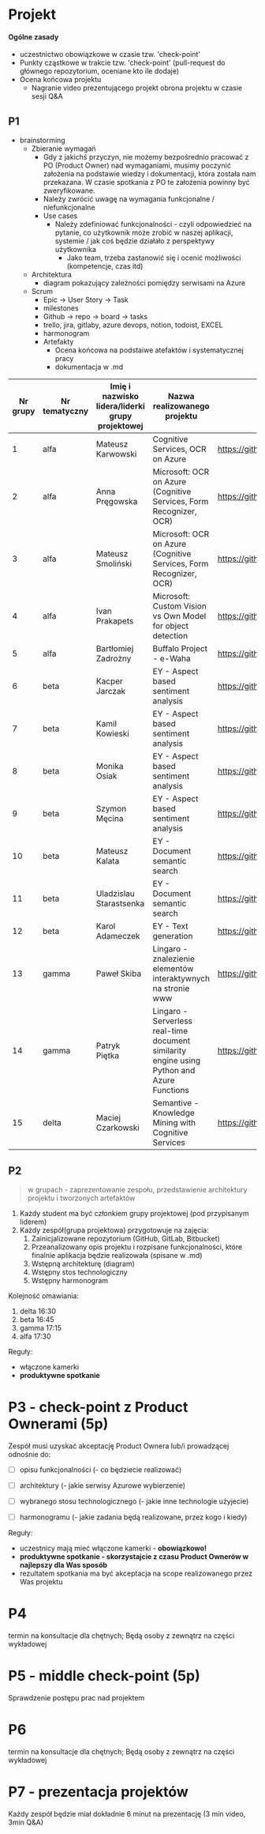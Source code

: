 # Projekt

#### Ogólne zasady

- uczestnictwo obowiązkowe w czasie tzw. 'check-point' 
- Punkty cząstkowe w trakcie tzw. 'check-point' (pull-request do głównego repozytorium, oceniane kto ile dodaje) 
- Ocena końcowa projektu
  - Nagranie video prezentującego projekt obrona projektu w czasie sesji Q&A



## P1

- brainstorming
  - Zbieranie wymagań
    - Gdy z jakichś przyczyn, nie możemy bezpośrednio pracować z PO (Product Owner) nad wymaganiami, musimy poczynić założenia na podstawie wiedzy i dokumentacji, która została nam przekazana. W czasie spotkania z PO te założenia powinny być zweryfikowane.
    - Należy zwrócić uwagę na wymagania funkcjonalne / niefunkcjonalne
    - Use cases
      - Należy zdefiniować funkcjonalności - czyli odpowiedzieć na pytanie, co użytkownik może zrobić w naszej aplikacji, systemie / jak coś będzie działało z perspektywy użytkownika 
        - Jako team, trzeba zastanowić się i ocenić możliwości (kompetencje, czas itd)
  - Architektura
    - diagram pokazujący zależności pomiędzy serwisami na Azure
  - Scrum
    - Epic -> User Story  -> Task
    - milestones 
    - Github -> repo -> board -> tasks
    - trello, jira, gitlaby, azure devops, notion, todoist, EXCEL
    - harmonogram 
    - Artefakty 
      - Ocena końcowa na podstaiwe atefaktów i systematycznej pracy 
      - dokumentacja w .md

| Nr grupy | Nr tematyczny | Imię i  nazwisko lidera/liderki grupy projektowej | Nazwa realizowanego projektu                                 | Repo link                                                    |
| -------- | ------------- | ------------------------------------------------- | ------------------------------------------------------------ | ------------------------------------------------------------ |
| 1        | alfa          | Mateusz  Karwowski                                | Cognitive Services, OCR on Azure                             | https://github.com/mateo100/Cognitive-Services-App           |
| 2        | alfa          | Anna  Pręgowska                                   | Microsoft: OCR on Azure (Cognitive  Services, Form Recognizer, OCR) | https://github.com/pregowskaanna/OCR-on-Azure.git            |
| 3        | alfa          | Mateusz  Smoliński                                | Microsoft: OCR on Azure (Cognitive  Services, Form Recognizer, OCR) | https://github.com/matsmolinski/AI-on-Azure-OCR/blob/main/dokumentacja.md |
| 4        | alfa          | Ivan  Prakapets                                   | Microsoft: Custom Vision vs Own Model  for object detection  | https://github.com/ispmor/azure-project                      |
| 5        | alfa          | Bartłomiej  Zadrożny                              | Buffalo Project - e-Waha                                     | https://github.com/bzadrozny/e-waha                          |
| 6        | beta          | Kacper  Jarczak                                   | EY - Aspect based sentiment analysis                         | https://github.com/kjarczak/EY-aspect-based-sentiment-analysis/blob/main/Projekt.md |
| 7        | beta          | Kamil  Kowieski                                   | EY - Aspect based sentiment analysis                         | https://github.com/kmml1/EY_aspect_based_sentiment_analysis  |
| 8        | beta          | Monika Osiak                                      | EY - Aspect based sentiment analysis                         | https://github.com/monika-osiak/azure-ml                     |
| 9        | beta          | Szymon Męcina                                     | EY - Aspect based sentiment analysis                         | https://github.com/aksloms/Azure-Twitter-Sentiment-Analysis  |
| 10       | beta          | Mateusz  Kalata                                   | EY - Document semantic search                                | https://github.com/MateuszKalata/AzureProject                |
| 11       | beta          | Uladzislau  Starastsenka                          | EY - Document semantic search                                | https://github.com/VladStarostenko/Document-Semantic-Search  |
| 12       | beta          | Karol  Adameczek                                  | EY - Text generation                                         | https://github.com/KarolAdameczek/SentenceCompletionAzure    |
| 13       | gamma         | Paweł Skiba                                       | Lingaro - znalezienie elementów  interaktywnych na stronie www | https://github.com/pawellski/MS_AZURE_AI_WEB_SCRAPING        |
| 14       | gamma         | Patryk  Piętka                                    | Lingaro -  Serverless real-time document similarity engine using Python and Azure  Functions | https://github.com/jeleniep/ServerlessRealTimeDocumentSimilarityEngineUsingPythonAndAzureFunctions |
| 15       | delta         | Maciej  Czarkowski                                | Semantive - Knowledge Mining with  Cognitive Services        | https://github.com/azureWUT/semantiveOnAzure                 |



## P2

> w grupach - zaprezentowanie zespołu, przedstawienie architektury projektu i tworzonych artefaktów 



1. Każdy student ma być członkiem grupy projektowej (pod przypisanym liderem)
2. Każdy zespół(grupa projektowa) przygotowuje na zajęcia:
   1. Zainicjalizowane repozytorium (GitHub, GitLab, Bitbucket)
   2. Przeanalizowany opis projektu i rozpisane funkcjonalności, które finalnie aplikacja będzie realizowała (spisane w .md)
   3. Wstępną architekturę (diagram)
   4. Wstępny stos technologiczny
   5. Wstępny harmonogram



Kolejność omawiania:

1. delta 16:30
2. beta 16:45
3. gamma 17:15
4. alfa 17:30



Reguły: 

- włączone kamerki
- **produktywne spotkanie**



# P3 - check-point z Product Ownerami (5p)

Zespół musi uzyskać akceptację Product Ownera lub/i prowadzącej odnośnie do:

- [ ] opisu funkcjonalności (- co będziecie realizować)
- [ ] architektury (- jakie serwisy Azurowe wybierzenie)
- [ ] wybranego stosu technologicznego (- jakie inne technologie użyjecie)
- [ ] harmonogramu (- jakie zadania będą realizowane, przez kogo i kiedy)



Reguły: 

- uczestnicy mają mieć włączone kamerki - **obowiązkowo!**
- **produktywne spotkanie - skorzystajcie z czasu Product Ownerów w najlepszy dla Was sposób**
- rezultatem spotkania ma być akceptacja na scope realizowanego przez Was projektu



# P4 

termin na konsultacje dla chętnych; Będą osoby z zewnątrz na części wykładowej



# P5 - middle check-point (5p)

Sprawdzenie postępu prac nad projektem





# P6

termin na konsultacje dla chętnych; Będą osoby z zewnątrz na części wykładowej 





# P7 - prezentacja projektów

Każdy zespół będzie miał dokładnie 6 minut na prezentację (3 min video, 3min Q&A)

